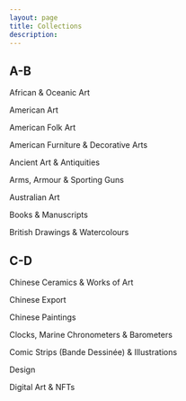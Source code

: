 ```yaml
---
layout: page
title: Collections
description:
---
```


**A-B**
---

African & Oceanic Art

American Art

American Folk Art

American Furniture & Decorative Arts

Ancient Art & Antiquities

Arms, Armour & Sporting Guns

Australian Art

Books & Manuscripts

British Drawings & Watercolours

**C-D**
---


Chinese Ceramics & Works of Art

Chinese Export

Chinese Paintings

Clocks, Marine Chronometers & Barometers

Comic Strips (Bande Dessinée) & Illustrations

Design

Digital Art & NFTs